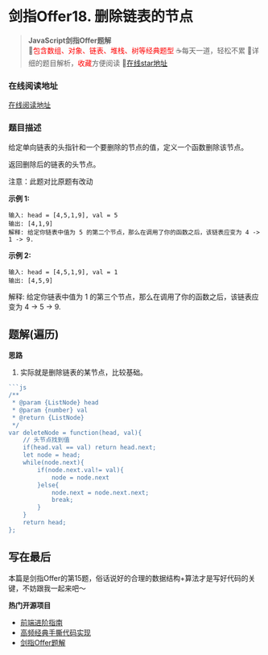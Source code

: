 # 剑指Offer18. 删除链表的节点

> **JavaScript剑指Offer题解**<br>
> 🚀<font color=red>包含数组、对象、链表、堆栈、树等经典题型</font>
> ☕️每天一道，轻松不累
> 💬详细的题目解析，<font color=red>收藏</font>方便阅读
> 🙏[在线star地址](https://github.com/webbj97/fe-questions/tree/master/docs/algorithm)

### 在线阅读地址

<a href="https://github.com/webbj97/fe-questions/tree/master/docs/algorithm" target="blank">在线阅读地址</a>

### 题目描述

给定单向链表的头指针和一个要删除的节点的值，定义一个函数删除该节点。

返回删除后的链表的头节点。

注意：此题对比原题有改动


**示例 1:**

```
输入: head = [4,5,1,9], val = 5
输出: [4,1,9]
解释: 给定你链表中值为 5 的第二个节点，那么在调用了你的函数之后，该链表应变为 4 -> 1 -> 9.
```

**示例 2:**
```
输入: head = [4,5,1,9], val = 1
输出: [4,5,9]
```
解释: 给定你链表中值为 1 的第三个节点，那么在调用了你的函数之后，该链表应变为 4 -> 5 -> 9.

## 题解(遍历)

**思路**

1. 实际就是删除链表的某节点，比较基础。

```js
```js
/**
 * @param {ListNode} head
 * @param {number} val
 * @return {ListNode}
 */
var deleteNode = function(head, val){
	// 头节点找到值
    if(head.val == val) return head.next;
    let node = head;
    while(node.next){
        if(node.next.val!= val){
            node = node.next
        }else{
            node.next = node.next.next;
            break;
        }
    }
    return head;
};
```

 ## 写在最后

本篇是剑指Offer的第15题，俗话说好的合理的数据结构+算法才是写好代码的关键，不妨跟我一起来吧～

**热门开源项目**

* [前端进阶指南](https://github.com/webbj97/summary)
* [高频经典手撕代码实现](https://github.com/webbj97/fe-questions)
* [剑指Offer题解](https://github.com/webbj97/fe-questions/tree/master/docs/algorithm)


 